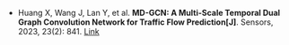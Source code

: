 * Huang X, Wang J, Lan Y, et al. <b>MD-GCN: A Multi-Scale Temporal Dual Graph Convolution Network for Traffic Flow Prediction[J]</b>. Sensors, 2023, 23(2): 841. [Link](https://www.mdpi.com/article/10.3390/s23020841)
